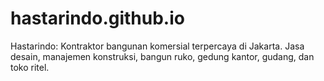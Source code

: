 # hastarindo.github.io
Hastarindo: Kontraktor bangunan komersial terpercaya di Jakarta. Jasa desain, manajemen konstruksi, bangun ruko, gedung kantor, gudang, dan toko ritel.
